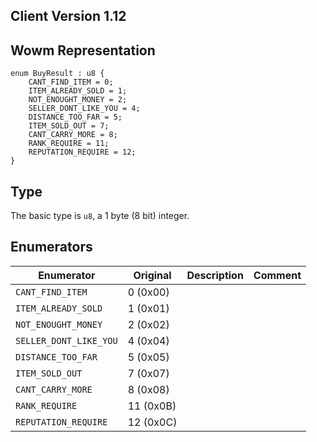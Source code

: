 ## Client Version 1.12

## Wowm Representation
```rust,ignore
enum BuyResult : u8 {
    CANT_FIND_ITEM = 0;    
    ITEM_ALREADY_SOLD = 1;    
    NOT_ENOUGHT_MONEY = 2;    
    SELLER_DONT_LIKE_YOU = 4;    
    DISTANCE_TOO_FAR = 5;    
    ITEM_SOLD_OUT = 7;    
    CANT_CARRY_MORE = 8;    
    RANK_REQUIRE = 11;    
    REPUTATION_REQUIRE = 12;    
}

```
## Type
The basic type is `u8`, a 1 byte (8 bit) integer.
## Enumerators
| Enumerator | Original  | Description | Comment |
| --------- | -------- | ----------- | ------- |
| `CANT_FIND_ITEM` | 0 (0x00) |  |  |
| `ITEM_ALREADY_SOLD` | 1 (0x01) |  |  |
| `NOT_ENOUGHT_MONEY` | 2 (0x02) |  |  |
| `SELLER_DONT_LIKE_YOU` | 4 (0x04) |  |  |
| `DISTANCE_TOO_FAR` | 5 (0x05) |  |  |
| `ITEM_SOLD_OUT` | 7 (0x07) |  |  |
| `CANT_CARRY_MORE` | 8 (0x08) |  |  |
| `RANK_REQUIRE` | 11 (0x0B) |  |  |
| `REPUTATION_REQUIRE` | 12 (0x0C) |  |  |
